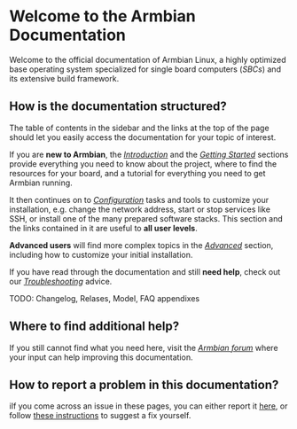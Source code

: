 # Welcome to the Armbian Documentation

Welcome to the official documentation of Armbian Linux, a highly optimized base operating system specialized for single board computers (*SBCs*) and its extensive build framework.

## How is the documentation structured?

The table of contents in the sidebar and the links at the top of the page should let you easily access the documentation for your topic of interest.

If you are **new to Armbian**, the [_Introduction_](index.md) and the [_Getting Started_](User-Guide_Getting-Started.md) sections provide everything you need to know about the project, where to find the resources for your board, and a tutorial for everything you need to get Armbian running.

It then continues on to [_Configuration_](User-Guide_Configuration.md) tasks and tools to customize your installation, e.g. change the network address, start or stop services like SSH, or install one of the many prepared software stacks. This section and the links contained in it are useful to **all user levels**.

**Advanced users** will find more complex topics in the [_Advanced_](User-Guide_Advanced-Features.md) section, including how to customize your initial installation.

If you have read through the documentation and still **need help**, check out our [_Troubleshooting_](User-Guide_Troubleshooting.md) advice.

TODO: Changelog, Relases, Model, FAQ appendixes

## Where to find additional help?

If you still cannot find what you need here, visit the [_Armbian forum_](https://forum.armbian.com/) where your input can help improving this documentation.

## How to report a problem in this documentation?

iIf you come across an issue in these pages, you can either report it [here](https://github.com/armbian/documentation/issues), or follow [these instructions](https://github.com/armbian/documentation/blob/main/README.md) to suggest a fix yourself.
